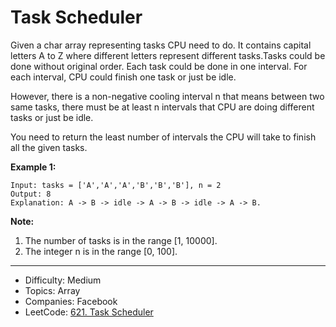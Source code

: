 # Task Scheduler

Given a char array representing tasks CPU need to do. It contains capital letters A to Z where different letters represent different tasks.Tasks could be done without original order. Each task could be done in one interval. For each interval, CPU could finish one task or just be idle.

However, there is a non-negative cooling interval n that means between two same tasks, there must be at least n intervals that CPU are doing different tasks or just be idle.

You need to return the least number of intervals the CPU will take to finish all the given tasks.

**Example 1:**
```
Input: tasks = ['A','A','A','B','B','B'], n = 2
Output: 8
Explanation: A -> B -> idle -> A -> B -> idle -> A -> B.
```
**Note:**
1. The number of tasks is in the range [1, 10000].
2. The integer n is in the range [0, 100].

---

* Difficulty: Medium
* Topics: Array
* Companies: Facebook
* LeetCode: [621. Task Scheduler](https://leetcode.com/problems/add-bold-tag-in-string/description/)
